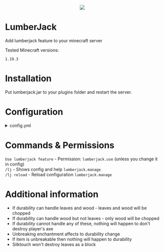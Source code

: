 <p align="center">
    <img src="https://media.discordapp.net/attachments/816647374239694849/1090391345010581595/picturetopeople.png">
</p>

# LumberJack

<p>Add lumberjack feature to your minecraft server</p>
<p>Tested Minecraft versions:</p>

`1.19.3`

# Installation

Put lumberjack.jar to your plugins folder and restart the server.

# Configuration

<details><summary>config.yml</summary>

<br>

`maxTreeHeight` - Defines max tree height. To this level always would be checked if there's leaves or wood. Default: `20`<br><br>
`woodDestroyInterval` - In ticks. This is for animation, if set to 2 then one wood block will be destroyed every 2 ticks. Default: `2`<br><br>
`leavesDestroyInterval` - In ticks. This is for animation, if set to 2 then one leaves block will be destroyed every 2 ticks. Default: `2`<br><br>
`woodRange` - Defines range from source block to every sides to check for wood. Default: `2`<br><br>
`leavesRange` - Defines range from source block to every sides to check for leaves. Default: `2`<br><br>
`requiredLeaves` - How many leaves must be found to chop this structure like lumberjack (it's protection against mistake house destroying). Default: `15`<br><br>
`leavesReduction` - By default in minecraft, if you destroy 1 leaves block it will remove 1 from item's durability. Lumberjack feature can destroy all leaves from tree, but if you don't want to destroy your axe so much you can set value to higher numbers. If this number is 18, then every 18 blocks 1 durability will be removed form axe. Default: `18`<br><br>
`permission` - Permission to use lumberjack feature. Default: `lumberjack.use`<br><br>
`axes` - YAML list of items, which can be used in lumberjack feature.<br>

</details>

# Commands & Permissions

`Use lumberjack feature` - Permission: `lumberjack.use` (unless you change it in config)<br>
`/lj` - Shows config and help `lumberjack.manage`<br>
`/lj reload` - Reload configuration `lumberjack.manage`<br>

# Additional information

- If durability can handle leaves and wood - leaves and wood will be chopped<br>
- If durability can handle wood but not leaves - only wood will be chopped<br>
- If durability cannot handle any of these, nothing will happen to don't destroy player's axe<br>
- Unbreaking enchantment affects to durability change<br>
- If item is unbreakable then nothing will happen to durability<br>
- Silktouch won't destroy leaves as a block<br>

